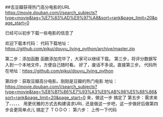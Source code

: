 ##去豆瓣获得热门高分电影的URL
https://movie.douban.com/j/search_subjects?type=movie&tag=%E7%83%AD%E9%97%A8&sort=rank&page_limit=20&page_start=0

已经可以初步下载一些电影的信息了

欢迎下载本代码：
代码下载地址： https://github.com/pjkui/douyu_living_python/archive/master.zip

第二步：添加函数
函数添加完毕了，大家可以继续下载。
第三步，将评分数据写入到一个本地文件，方便自己随时看。
好了，废话不多说。直接第三步。
代码所在地址：https://github.com/pjkui/douyu_living_python

第四步：获取豆瓣高分电影。刚刚是豆瓣的热门电影
地址：https://movie.douban.com/j/search_subjects?type=movie&tag=%E8%B1%86%E7%93%A3%E9%AB%98%E5%88%86&sort=rank&page_limit=20&page_start=0
来，做这一步
 搞定了
第五步：需求来了、、、、、
    用更优雅的方式去构建请求URL.
    还是做这一步吧，这一步做好后做第四步会更简单点儿
    搞定了
ＴＯＤＯ：
第六步：
    上传一下代码